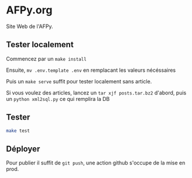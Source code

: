 # AFPy.org

Site Web de l'AFPy.


## Tester localement

Commencez par un `make install`

Ensuite, `mv .env.template .env` en remplacant les valeurs nécéssaires

Puis un `make serve` suffit pour tester localement sans article.

Si vous voulez des articles, lancez un `tar xjf posts.tar.bz2`
d'abord, puis un `python xml2sql.py` ce qui remplira la DB

## Tester

```bash
make test
```

## Déployer

Pour publier il suffit de `git push`, une action github s'occupe de la mise en prod.
